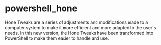 # powershell_hone
Hone Tweaks are a series of adjustments and modifications made to a computer system to make it more efficient and more adapted to the user's needs. In this new version, the Hone Tweaks have been transformed into PowerShell to make them easier to handle and use.
